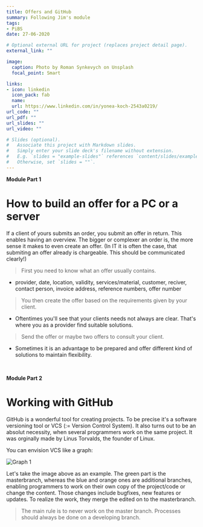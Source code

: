 ```yaml
---
title: Offers and GitHub
summary: Following Jim's module 
tags:
- PiBS
date: 27-06-2020

# Optional external URL for project (replaces project detail page).
external_link: ""

image:
  caption: Photo by Roman Synkevych on Unsplash
  focal_point: Smart

links:
- icon: linkedin
  icon_pack: fab
  name: 
  url: https://www.linkedin.com/in/yonea-koch-2543a0219/
url_code: ""
url_pdf: ""
url_slides: ""
url_video: ""

# Slides (optional).
#   Associate this project with Markdown slides.
#   Simply enter your slide deck's filename without extension.
#   E.g. `slides = "example-slides"` references `content/slides/example-slides.md`.
#   Otherwise, set `slides = ""`.
---
```

**Module Part 1**

How to build an offer for a PC or a server
===========================================
If a client of yours submits an order, you submit an offer in return. This enables having an overview. The bigger or complexer an order is, the more sense it makes to even create an offer. (In IT it is often the case, that submiting an offer already is chargeable. This should be communicated clearly!)

> First you need to know what an offer usually contains. 
+ provider, date, location, validity, services/material, customer, reciver, contact person, invoice address, reference numbers, offer number

> You then create the offer based on the requirements given by your client. 
+ Oftentimes you'll see that your clients needs not always are clear. That's where you as a provider find suitable solutions. 

> Send the offer or maybe two offers to consult your client.
+ Sometimes it is an advantage to be prepared and offer different kind of solutions to maintain flexibility. 

<br>

**Module Part 2**

Working with GitHub
=====================
GitHub is a wonderful tool for creating projects. To be precise it's a software versioning tool or VCS (:= Version Control System). It also turns out to be an absolut necessity, when several programmers work on the same project. It was orginally made by Linus Torvalds, the founder of Linux. 

You can envision VCS like a graph:

![Graph 1](graph1.jpg "<b>Graph 1</b> (Module 1.5)")

Let's take the image above as an example. The green part is the masterbranch, whereas the blue and orange ones are additional branches, enabling programmers to work on their own copy of the project/code or change the content. Those changes include bugfixes, new features or updates. To realize the work, they merge the edited on to the masterbranch.

> The main rule is to never work on the master branch. Processes should always be done on a developing branch.



